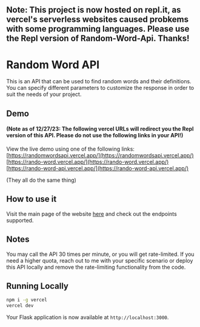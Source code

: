 ## Note: This project is now hosted on repl.it, as vercel's serverless websites caused probkems with some programming languages. Please use the Repl version of Random-Word-Api. Thanks!



# Random Word API

This is an API that can be used to find random words and their definitions. You can specify different parameters to customize the response in order to suit the needs of your project.

## Demo

#### (Note as of 12/27/23: The following vercel URLs will redirect you the Repl version of this API. Please do not use the following links in your API!)
View the live demo using one of the following links:<br>
[https://randomwordsapi.vercel.app/](https://randomwordsapi.vercel.app/)<br> 
[https://rando-word.vercel.app/](https://rando-word.vercel.app/)<br>
[https://rando-word-api.vercel.app/](https://rando-word-api.vercel.app/)<br>

(They all do the same thing)


## How to use it

Visit the main page of the website [here](https://rando-word-api.vercel.app/) and check out the endpoints supported.


## Notes

You may call the API 30 times per minute, or you will get rate-limited. If you need a higher quota, reach out to me with your specific scenario or deploy this API locally and remove the rate-limiting functionality from the code.

## Running Locally

```bash
npm i -g vercel
vercel dev
```

Your Flask application is now available at `http://localhost:3000`.
